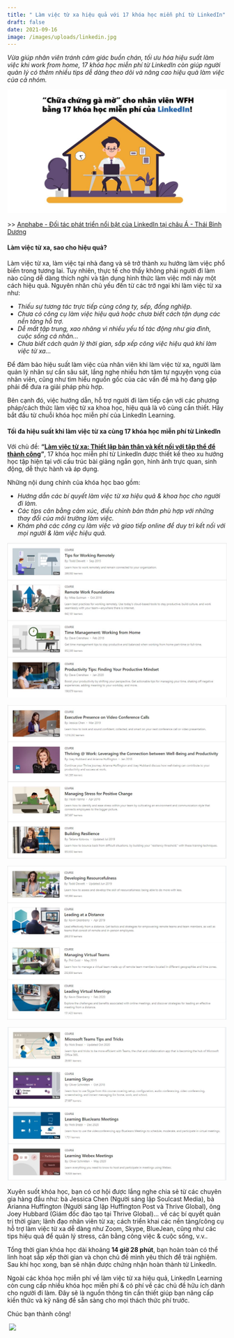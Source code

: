 ```yaml
---
title: " Làm việc từ xa hiệu quả với 17 khóa học miễn phí từ LinkedIn"
draft: false
date: 2021-09-16
image: /images/uploads/linkedin.jpg
---
```

*Vừa giúp nhân viên tránh cảm giác buồn chán, tối ưu hóa hiệu suất làm việc khi work from home, 17 khóa học miễn phí từ LinkedIn còn giúp người quản lý có thêm nhiều tips dễ dàng theo dõi và nâng cao hiệu quả làm việc của cả nhóm.* 

![](/images/uploads/presentation1.jpg)

\>> [Anphabe - Đối tác phát triển nổi bật của LinkedIn tại châu Á - Thái Bình Dương](https://business.anphabe.com/post/2021-08-14-anphabe-%C4%91%E1%BB%91i-t%C3%A1c-ph%C3%A1t-tri%E1%BB%83n-n%E1%BB%95i-b%E1%BA%ADt-c%E1%BB%A7a-linkedin-t%E1%BA%A1i-ch%C3%A2u-%C3%A1-th%C3%A1i-b%C3%ACnh-d%C6%B0%C6%A1ng/)

#### **Làm việc từ xa, sao cho hiệu quả?**

Làm việc từ xa, làm việc tại nhà đang và sẽ trở thành xu hướng làm việc phổ biến trong tương lai. Tuy nhiên, thực tế cho thấy không phải người đi làm nào cũng dễ dàng thích nghi và tận dụng hình thức làm việc mới này một cách hiệu quả. Nguyên nhân chủ yếu đến từ các trở ngại khi làm việc từ xa như:

* *Thiếu sự tương tác trực tiếp cùng công ty, sếp, đồng nghiệp.*
* *Chưa có công cụ làm việc hiệu quả hoặc chưa biết cách tận dụng các nền tảng hỗ trợ.*
* *Dễ mất tập trung, xao nhãng vì nhiều yếu tố tác động như gia đình, cuộc sống cá nhân…*
* *Chưa biết cách quản lý thời gian, sắp xếp công việc hiệu quả khi làm việc từ xa...*

Để đảm bảo hiệu suất làm việc của nhân viên khi làm việc từ xa, người làm quản lý nhân sự cần sâu sát, lắng nghe nhiều hơn tâm tư nguyện vọng của nhân viên, cũng như tìm hiểu nguồn gốc của các vấn đề mà họ đang gặp phải để đưa ra giải pháp phù hợp.

Bên cạnh đó, việc hướng dẫn, hỗ trợ người đi làm tiếp cận với các phương pháp/cách thức làm việc từ xa khoa học, hiệu quả là vô cùng cần thiết. Hãy bắt đầu từ chuỗi khóa học miễn phí của LinkedIn Learning.

#### **Tối đa hiệu suất khi làm việc từ xa cùng 17 khóa học miễn phí từ LinkedIn**

Với chủ đề: **“[Làm việc từ xa: Thiết lập bản thân và kết nối với tập thể để thành công](https://www.linkedin.com/learning/paths/remote-working-setting-yourself-and-your-teams-up-for-success)”**, 17 khóa học miễn phí từ LinkedIn được thiết kế theo xu hướng học tập hiện tại với cấu trúc bài giảng ngắn gọn, hình ảnh trực quan, sinh động, dễ thực hành và áp dụng. 

Những nội dung chính của khóa học bao gồm:  

* *Hướng dẫn các bí quyết làm việc từ xa hiệu quả & khoa học cho người đi làm.*
* *Các tips cân bằng cảm xúc, điều chỉnh bản thân phù hợp với những thay đổi của môi trường làm việc.*
* *Khám phá các công cụ làm việc và giao tiếp online để duy trì kết nối với mọi người & làm việc hiệu quả.*

![](/images/uploads/a.jpg)

![](/images/uploads/b.jpg)

![](/images/uploads/c.jpg)

![](/images/uploads/d.jpg)

Xuyên suốt khóa học, bạn có cơ hội được lắng nghe chia sẻ từ các chuyên gia hàng đầu như: bà Jessica Chen (Người sáng lập Soulcast Media), bà Arianna Huffington (Người sáng lập Huffington Post và Thrive Global), ông Joey Hubbard (Giám đốc đào tạo tại Thrive Global)... về các bí quyết quản trị thời gian; lãnh đạo nhân viên từ xa; cách triển khai các nền tảng/công cụ hỗ trợ làm việc từ xa dễ dàng như Zoom, Skype, BlueJean, cũng như các tips hiệu quả để quản lý stress, cân bằng công việc & cuộc sống, v.v..

Tổng thời gian khóa học dài khoảng **14 giờ 28 phút**, bạn hoàn toàn có thể linh hoạt sắp xếp thời gian và chọn chủ đề mình yêu thích để trải nghiệm. Sau khi học xong, bạn sẽ nhận được chứng nhận hoàn thành từ LinkedIn. 

Ngoài các khóa học miễn phí về làm việc từ xa hiệu quả, LinkedIn Learning còn cung cấp nhiều khóa học miễn phí & có phí về các chủ đề hữu ích dành cho người đi làm. Đây sẽ là nguồn thông tin cần thiết giúp bạn nâng cấp kiến thức và kỹ năng để sẵn sàng cho mọi thách thức phí trước. 

Chúc bạn thành công! 

 ![](https://lh5.googleusercontent.com/wztXdzqSvZQ4mzh5aiCpUlddP2cPX879lppO0whJHNRDYN0QRKRES-fIY8wVWgwBe2VBQjlxFbHrJyjAb2UpmCjvUZ1ut1Y11YL2uwZ8eEyE_ZOjbNRp2rqv8M2wIwDg-kSZQBQD=s0)